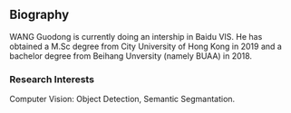 ## Biography

WANG Guodong is currently doing an intership in Baidu VIS. He has obtained a M.Sc degree from City University of Hong Kong in 2019 and a bachelor degree from Beihang Unversity (namely BUAA) in 2018.

### Research Interests

Computer Vision: Object Detection, Semantic Segmantation.

